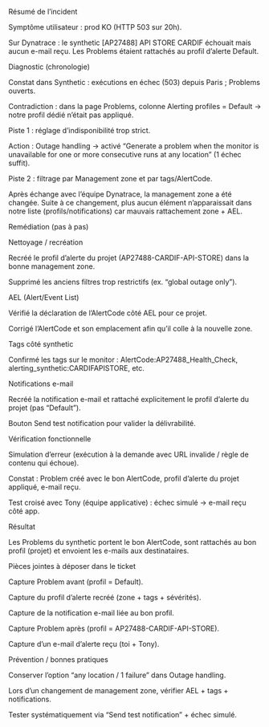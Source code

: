 Résumé de l’incident

Symptôme utilisateur : prod KO (HTTP 503 sur 20h).

Sur Dynatrace : le synthetic [AP27488] API STORE CARDIF échouait mais aucun e-mail reçu. Les Problems étaient rattachés au profil d’alerte Default.

Diagnostic (chronologie)

Constat dans Synthetic : exécutions en échec (503) depuis Paris ; Problems ouverts.

Contradiction : dans la page Problems, colonne Alerting profiles = Default → notre profil dédié n’était pas appliqué.

Piste 1 : réglage d’indisponibilité trop strict.

Action : Outage handling → activé “Generate a problem when the monitor is unavailable for one or more consecutive runs at any location” (1 échec suffit).

Piste 2 : filtrage par Management zone et par tags/AlertCode.

Après échange avec l’équipe Dynatrace, la management zone a été changée. Suite à ce changement, plus aucun élément n’apparaissait dans notre liste (profils/notifications) car mauvais rattachement zone + AEL.

Remédiation (pas à pas)

Nettoyage / recréation

Recréé le profil d’alerte du projet (AP27488-CARDIF-API-STORE) dans la bonne management zone.

Supprimé les anciens filtres trop restrictifs (ex. “global outage only”).

AEL (Alert/Event List)

Vérifié la déclaration de l’AlertCode côté AEL pour ce projet.

Corrigé l’AlertCode et son emplacement afin qu’il colle à la nouvelle zone.

Tags côté synthetic

Confirmé les tags sur le monitor : AlertCode:AP27488_Health_Check, alerting_synthetic:CARDIFAPISTORE, etc.

Notifications e-mail

Recréé la notification e-mail et rattaché explicitement le profil d’alerte du projet (pas “Default”).

Bouton Send test notification pour valider la délivrabilité.

Vérification fonctionnelle

Simulation d’erreur (exécution à la demande avec URL invalide / règle de contenu qui échoue).

Constat : Problem créé avec le bon AlertCode, profil d’alerte du projet appliqué, e-mail reçu.

Test croisé avec Tony (équipe applicative) : échec simulé → e-mail reçu côté app.

Résultat

Les Problems du synthetic portent le bon AlertCode, sont rattachés au bon profil (projet) et envoient les e-mails aux destinataires.

Pièces jointes à déposer dans le ticket

Capture Problem avant (profil = Default).

Capture du profil d’alerte recréé (zone + tags + sévérités).

Capture de la notification e-mail liée au bon profil.

Capture Problem après (profil = AP27488-CARDIF-API-STORE).

Capture d’un e-mail d’alerte reçu (toi + Tony).

Prévention / bonnes pratiques

Conserver l’option “any location / 1 failure” dans Outage handling.

Lors d’un changement de management zone, vérifier AEL + tags + notifications.

Tester systématiquement via “Send test notification” + échec simulé.
